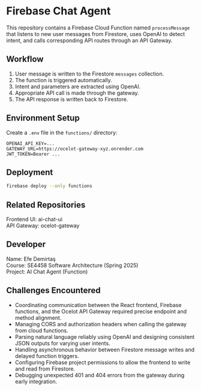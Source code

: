 # Firebase Chat Agent

This repository contains a Firebase Cloud Function named `processMessage` that listens to new user messages from Firestore, uses OpenAI to detect intent, and calls corresponding API routes through an API Gateway.

## Workflow

1. User message is written to the Firestore `messages` collection.
2. The function is triggered automatically.
3. Intent and parameters are extracted using OpenAI.
4. Appropriate API call is made through the gateway.
5. The API response is written back to Firestore.

## Environment Setup

Create a `.env` file in the `functions/` directory:

```
OPENAI_API_KEY=...
GATEWAY_URL=https://ocelot-gateway-xyz.onrender.com
JWT_TOKEN=Bearer ...
```

## Deployment

```bash
firebase deploy --only functions
```

## Related Repositories

Frontend UI: ai-chat-ui  
API Gateway: ocelot-gateway

## Developer

Name: Efe Demirtaş  
Course: SE4458 Software Architecture (Spring 2025)  
Project: AI Chat Agent (Function)

## Challenges Encountered

- Coordinating communication between the React frontend, Firebase functions, and the Ocelot API Gateway required precise endpoint and method alignment.
- Managing CORS and authorization headers when calling the gateway from cloud functions.
- Parsing natural language reliably using OpenAI and designing consistent JSON outputs for varying user intents.
- Handling asynchronous behavior between Firestore message writes and delayed function triggers.
- Configuring Firebase project permissions to allow the frontend to write and read from Firestore.
- Debugging unexpected 401 and 404 errors from the gateway during early integration.

